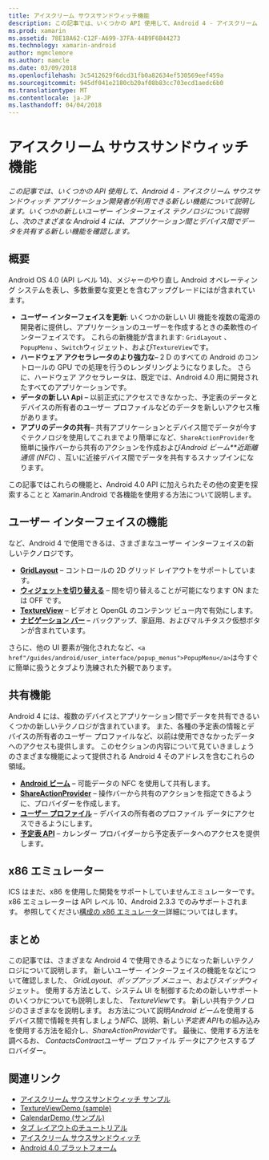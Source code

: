 ```yaml
---
title: アイスクリーム サウスサンドウィッチ機能
description: この記事では、いくつかの API 使用して、Android 4 - アイスクリーム サウスサンドウィッチ アプリケーション開発者が利用できる新しい機能について説明します。 いくつかの新しいユーザー インターフェイス テクノロジについて説明し、次のさまざまな Android 4 には、アプリケーション間とデバイス間でデータを共有する新しい機能を確認します。
ms.prod: xamarin
ms.assetid: 78E18A62-C12F-A699-37FA-44B9F6B44273
ms.technology: xamarin-android
author: mgmclemore
ms.author: mamcle
ms.date: 03/09/2018
ms.openlocfilehash: 3c5412629f6dcd31fb0a82634ef530569eef459a
ms.sourcegitcommit: 945df041e2180cb20af08b83cc703ecd1aedc6b0
ms.translationtype: MT
ms.contentlocale: ja-JP
ms.lasthandoff: 04/04/2018
---
```

# <a name="ice-cream-sandwich-features"></a>アイスクリーム サウスサンドウィッチ機能

_この記事では、いくつかの API 使用して、Android 4 - アイスクリーム サウスサンドウィッチ アプリケーション開発者が利用できる新しい機能について説明します。いくつかの新しいユーザー インターフェイス テクノロジについて説明し、次のさまざまな Android 4 には、アプリケーション間とデバイス間でデータを共有する新しい機能を確認します。_

## <a name="overview"></a>概要

Android OS 4.0 (API レベル 14)、メジャーのやり直し Android オペレーティング システムを表し、多数重要な変更とを含むアップグレードにはが含まれています。

-   **ユーザー インターフェイスを更新**: いくつかの新しい UI 機能を複数の電源の開発者に提供し、アプリケーションのユーザーを作成するときの柔軟性のインターフェイスです。 これらの新機能が含まれます: `GridLayout` 、 `PopupMenu` 、`Switch`ウィジェット、および`TextureView`です。 
-   **ハードウェア アクセラレータのより強力な**– 2 D のすべての Android のコントロールの GPU での処理を行うのレンダリングようになりました。 さらに、ハードウェア アクセラレータは、既定では、Android 4.0 用に開発されたすべてのアプリケーションです。 
-   **データの新しい Api** – 以前正式にアクセスできなかった、予定表のデータとデバイスの所有者のユーザー プロファイルなどのデータを新しいアクセス権があります。 
-   **アプリのデータの共有**– 共有アプリケーションとデバイス間でデータが今すぐテクノロジを使用してこれまでより簡単になど、`ShareActionProvider`を簡単に操作バーから共有のアクションを作成および*Android ビーム**近距離通信 (NFC)* 、互いに近接デバイス間でデータを共有するスナップインになります。 


この記事ではこれらの機能と、Android 4.0 API に加えられたその他の変更を探索することと Xamarin.Android で各機能を使用する方法について説明します。

## <a name="user-interface-features"></a>ユーザー インターフェイスの機能

など、Android 4 で使用できるは、さまざまなユーザー インターフェイスの新しいテクノロジです。

-   **[GridLayout](~/android/user-interface/layouts/grid-layout.md)**  – コントロールの 2D グリッド レイアウトをサポートしています。 
-   **[ウィジェットを切り替える](~/android/user-interface/controls/switch.md)** – 間を切り替えることが可能になります ON または OFF です。 
-   **[TextureView](~/android/user-interface/controls/texture-view.md)**  – ビデオと OpenGL のコンテンツ ビュー内で有効にします。 
-   **[ナビゲーション バー](~/android/user-interface/controls/navigation-bar.md)**  – バックアップ、家庭用、およびマルチタスク仮想ボタンが含まれています。 


さらに、他の UI 要素が強化されたなど、`<a href"/guides/android/user_interface/popup_menus">PopupMenu</a>`は今すぐに簡単に扱うとタブより洗練された外観であります。

## <a name="sharing-features"></a>共有機能

Android 4 には、複数のデバイスとアプリケーション間でデータを共有できるいくつかの新しいテクノロジが含まれています。 また、各種の予定表の情報とデバイスの所有者のユーザー プロファイルなど、以前は使用できなかったデータへのアクセスも提供します。 このセクションの内容について見ていきましょうのさまざまな機能によって提供される Android 4 そのアドレスを含むこれらの領域。

-  **[Android ビーム](~/android/platform/android-beam.md)** – 可能データの NFC を使用して共有します。
-   **[ShareActionProvider](~/android/user-interface/controls/action-bar.md)**  – 操作バーから共有のアクションを指定できるように、プロバイダーを作成します。 
-   **[ユーザー プロファイル](~/android/user-interface/user-profile.md)** – デバイスの所有者のプロファイル データにアクセスできるようにします。 
-   **[予定表 API](~/android/user-interface/controls/calendar.md)**  – カレンダー プロバイダーから予定表データへのアクセスを提供します。 

## <a name="x86-emulators"></a>x86 エミュレーター

ICS はまだ、x86 を使用した開発をサポートしていませんエミュレーターです。 x86 エミュレーターは API レベル 10、Android 2.3.3 でのみサポートされます。 参照してください[構成の x86 エミュレーター](~/android/get-started/installation/android-emulator/index.md)詳細についてはします。

## <a name="summary"></a>まとめ

この記事では、さまざまな Android 4 で使用できるようになった新しいテクノロジについて説明します。 新しいユーザー インターフェイスの機能をなどについて確認しました、 *GridLayout*、*ポップアップ メニュー*、および*スイッチ*ウィジェット。 使用する方法として、システム UI を制御するための新しいサポートのいくつかについても説明しました、 *TextureView*です。 新しい共有テクノロジのさまざまなを説明します。 お方法について説明*Android ビーム*を使用するデバイス間で情報を共有しましょう*NFC*、説明、新しい*予定表 API*もの組み込みを使用する方法を紹介し、*ShareActionProvider*です。
最後に、使用する方法を調べるお、 *ContactsContract*ユーザー プロファイル データにアクセスするプロバイダー。



## <a name="related-links"></a>関連リンク

- [アイスクリーム サウスサンドウィッチ サンプル](https://developer.xamarin.com/samples/monodroid/PlatformFeatures/ICS_Samples/)
- [TextureViewDemo (sample)](https://developer.xamarin.com/samples/monodroid/TextureViewDemo/)
- [CalendarDemo (サンプル)](https://developer.xamarin.com/samples/monodroid/CalendarDemo/)
- [タブ レイアウトのチュートリアル](~/android/user-interface/layouts/tab-layout/index.md)
- [アイスクリーム サウスサンドウィッチ](http://developer.android.com/about/versions/android-4.0-highlights.html)
- [Android 4.0 プラットフォーム](http://developer.android.com/about/versions/android-4.0.html)
